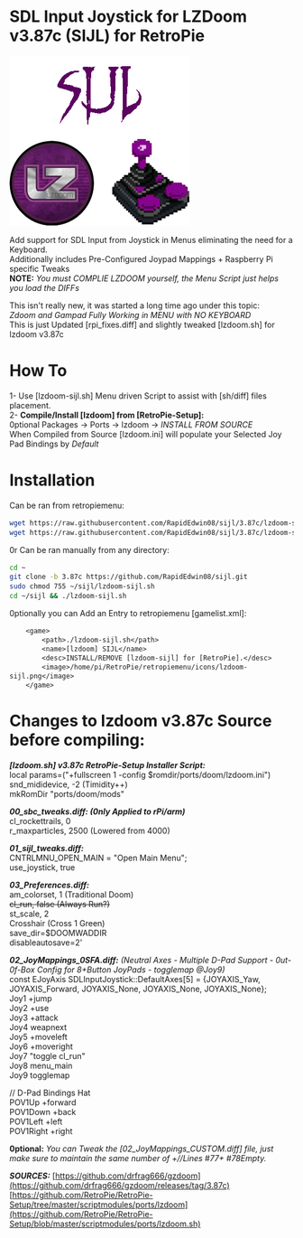 # SDL Input Joystick for LZDoom v3.87c (SIJL) for RetroPie  
![lzdoom-sijl.png](https://raw.githubusercontent.com/RapidEdwin08/sijl/3.87c/lzdoom-sijl.png)  

Add support for SDL Input from Joystick in Menus eliminating the need for a Keyboard.  
Additionally includes Pre-Configured Joypad Mappings + Raspberry Pi specific Tweaks  
**NOTE:** *You must COMPLIE LZDOOM yourself, the Menu Script just helps you load the DIFFs*  

This isn't really new, it was started a long time ago under this topic:  
*Zdoom and Gampad Fully Working in MENU with NO KEYBOARD*  
This is just Updated [rpi_fixes.diff] and slightly tweaked [lzdoom.sh] for lzdoom v3.87c  

# How To  
1- Use [lzdoom-sijl.sh] Menu driven Script to assist with [sh/diff] files placement.  
2- **Compile/Install [lzdoom] from [RetroPie-Setup]:**  
0ptional Packages -> Ports -> lzdoom -> *INSTALL FROM SOURCE*  
When Compiled from Source [lzdoom.ini] will populate your Selected Joy Pad Bindings by *Default*  

# Installation  
Can be ran from retropiemenu:  

```bash
wget https://raw.githubusercontent.com/RapidEdwin08/sijl/3.87c/lzdoom-sijl.sh -P ~/RetroPie/retropiemenu
wget https://raw.githubusercontent.com/RapidEdwin08/sijl/3.87c/lzdoom-sijl.png -P ~/RetroPie/retropiemenu/icons
```
0r Can be ran manually from any directory:  
```bash
cd ~
git clone -b 3.87c https://github.com/RapidEdwin08/sijl.git
sudo chmod 755 ~/sijl/lzdoom-sijl.sh
cd ~/sijl && ./lzdoom-sijl.sh
```
0ptionally you can Add an Entry to retropiemenu [gamelist.xml]:  
```
	<game>
		<path>./lzdoom-sijl.sh</path>
		<name>[lzdoom] SIJL</name>
		<desc>INSTALL/REMOVE [lzdoom-sijl] for [RetroPie].</desc>
		<image>/home/pi/RetroPie/retropiemenu/icons/lzdoom-sijl.png</image>
	</game>
```

# Changes to lzdoom v3.87c Source before compiling:  

***[lzdoom.sh] v3.87c RetroPie-Setup Installer Script:***  
local params=("+fullscreen 1 -config $romdir/ports/doom/lzdoom.ini")  
snd_mididevice, -2 (Timidity++)  
mkRomDir "ports/doom/mods"  

***00_sbc_tweaks.diff: (0nly Applied to rPi/arm)***  
cl_rockettrails, 0  
r_maxparticles, 2500 (Lowered from 4000)  

***01_sijl_tweaks.diff:***  
CNTRLMNU_OPEN_MAIN = "Open Main Menu";  
use_joystick, true  

***03_Preferences.diff:***  
am_colorset, 1 (Traditional Doom)  
~~cl_run, false (Always Run?)~~  
st_scale, 2  
Crosshair (Cross 1 Green)  
save_dir=$DOOMWADDIR  
disableautosave=2'  

***02_JoyMappings_0SFA.diff:*** *(Neutral Axes - Multiple D-Pad Support - 0ut-0f-Box Config for 8+Button JoyPads - togglemap @Joy9)*  
const EJoyAxis SDLInputJoystick::DefaultAxes[5] = {JOYAXIS_Yaw, JOYAXIS_Forward, JOYAXIS_None, JOYAXIS_None, JOYAXIS_None};  
Joy1 +jump  
Joy2 +use  
Joy3 +attack  
Joy4 weapnext  
Joy5 +moveleft  
Joy6 +moveright  
Joy7 "toggle cl_run"  
Joy8 menu_main  
Joy9 togglemap  
  
// D-Pad Bindings Hat  
POV1Up +forward  
POV1Down +back  
POV1Left +left  
POV1Right +right  
  
**0ptional:**
*You can Tweak the [02_JoyMappings_CUSTOM.diff] file, just make sure to maintain the same number of +//Lines #77+ #78Empty.*  

***SOURCES:***
[https://github.com/drfrag666/gzdoom](https://github.com/drfrag666/gzdoom/releases/tag/3.87c)  
[https://github.com/RetroPie/RetroPie-Setup/tree/master/scriptmodules/ports/lzdoom](https://github.com/RetroPie/RetroPie-Setup/blob/master/scriptmodules/ports/lzdoom.sh)  
